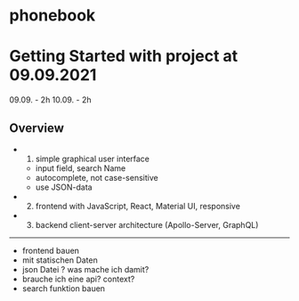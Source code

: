 # phonebook

# Getting Started with project at 09.09.2021
09.09. - 2h
10.09. - 2h

## Overview

+ 1. simple graphical user interface 
    - input field, search Name
    - autocomplete, not case-sensitive
    - use JSON-data
+ 2. frontend with JavaScript, React, Material UI, responsive
+ 3. backend client-server architecture (Apollo-Server, GraphQL)


_________________________________

- frontend bauen
- mit statischen Daten
- json Datei ? was mache ich damit?
- brauche ich eine api? context?
- search funktion bauen

